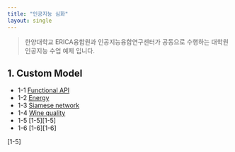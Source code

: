 ```yaml
---
title: "인공지능 심화"
layout: single
---
```


> 한양대학교 ERICA융합원과 인공지능융합연구센터가 공동으로 수행하는 대학원 인공지능 수업 예제 입니다.

## 1. Custom Model
* 1-1 [Functional API][1-1]
* 1-2 [Energy][1-2]
* 1-3 [Siamese network][1-3]
* 1-4 [Wine quality][1-4]
* 1-5 [1-5][1-5]
* 1-6 [1-6][1-6]

[1-1]: https://colab.research.google.com/drive/1p5oJnG_jbN7C-TMFVQbNSkCu4aCb5hhh
[1-2]: https://colab.research.google.com/drive/1pIykEjmUQ1HJ65XEhgwr25QWkWNBngK9
[1-3]: https://colab.research.google.com/drive/1pByMq-7Ys8EdUoe8-FcvAGGKe9g0jXGF
[1-4]: https://colab.research.google.com/drive/1pB-7Whzt7NF0O_Es4hVMLOOGdztV9Z8G
[1-5]

